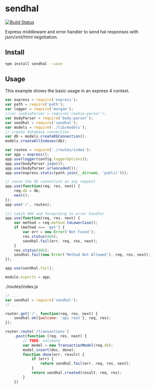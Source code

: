 # sendhal

[![Build Status](https://travis-ci.org/jensklose/sendhal.svg?branch=master)](https://travis-ci.org/jensklose/sendhal)

Express middleware and error handler to send hal responses with json/xml/html negotiation.

## Install
```sh
npm install sendhal --save
```

## Usage
This example shows the basic usage in an express 4 context.

```javascript
var express = require('express');
var path = require('path');
var logger = require('morgan');
//var cookieParser = require('cookie-parser');
var bodyParser = require('body-parser');
var sendhal = require('sendhal');
var models = require('./lib/models');
// create database connection
var db = models.createDbConnection();
models.createAllIndexes(db);

var routes = require('./routes/index');
var app = express();
app.use(logger(config.loggerOptions));
app.use(bodyParser.json());
app.use(bodyParser.urlencoded());
app.use(express.static(path.join(__dirname, 'public')));

// reuse the db connection on any request
app.use(function(req, res, next) {
    req.db = db;
    next();
});
app.use('/', routes);
    
/// catch 404 and forwarding to error handler
app.use(function(req, res, next) {
    var method = req.method.toLowerCase();
    if (method === 'get') {
        var err = new Error('Not Found');
        res.status(404);
        sendhal.fail(err, req, res, next);
    }
    res.status(405);
    sendhal.fail(new Error('Method Not Allowed'), req, res, next);
});

app.use(sendhal.fail);

module.exports = app;
```

./routes/index.js
```javascript
// ... 
var sendhal = require('sendhal');
// ...

router.get('/', function(req, res, next) {
    sendhal.ok({welcome: 'api root'}, req, res);
});

router.route('/transactions')
    .post(function (req, res, next) {
        // TODO: validate
        var model = new TransactionModel(req.db);
        model.insert(doc, done);
        function done(err, result) {
            if (err) {
                return sendhal.fail(err, req, res, next);
            }
            return sendhal.created(result, req, res);
        }
    })
```